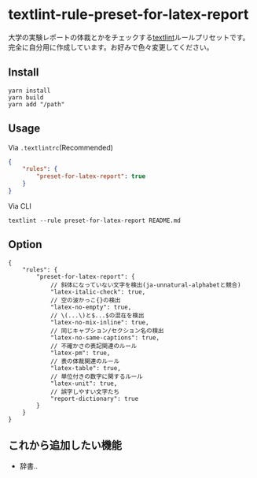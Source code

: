 # textlint-rule-preset-for-latex-report

大学の実験レポートの体裁とかをチェックする[textlint](https://github.com/textlint/textlint 'textlint')ルールプリセットです。  
完全に自分用に作成しています。お好みで色々変更してください。

## Install

```cli
yarn install
yarn build
yarn add "/path"
```

## Usage

Via `.textlintrc`(Recommended)

```json
{
    "rules": {
        "preset-for-latex-report": true
    }
}
```

Via CLI

```cli
textlint --rule preset-for-latex-report README.md
```

## Option

```json5
{
    "rules": {
        "preset-for-latex-report": {
            // 斜体になっていない文字を検出(ja-unnatural-alphabetと競合)
            "latex-italic-check": true,
            // 空の波かっこ{}の検出
            "latex-no-empty": true,
            // \(...\)と$...$の混在を検出
            "latex-no-mix-inline": true,
            // 同じキャプション/セクション名の検出
            "latex-no-same-captions": true,
            // 不確かさの表記関連のルール
            "latex-pm": true,
            // 表の体裁関連のルール
            "latex-table": true,
            // 単位付きの数字に関するルール
            "latex-unit": true,
            // 誤字しやすい文字たち
            "report-dictionary": true
        }
    }
}
```

## これから追加したい機能

- 辞書..
